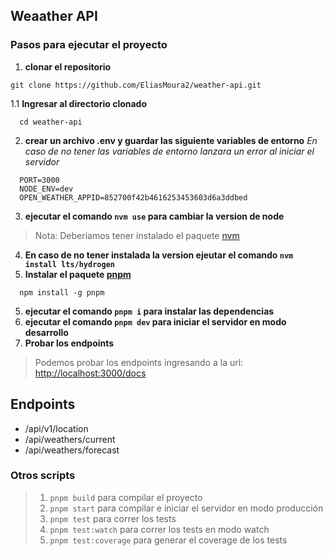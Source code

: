 ## Weaather API

### Pasos para ejecutar el proyecto
1. **clonar el repositorio**
```
git clone https://github.com/EliasMoura2/weather-api.git
```
1.1 **Ingresar al directorio clonado**
```
  cd weather-api
```
2. **crear un archivo .env y guardar las siguiente variables de entorno**
  *En caso de no tener las variables de entorno lanzara un error al iniciar el servidor*
  ```
    PORT=3000
    NODE_ENV=dev
    OPEN_WEATHER_APPID=852700f42b4616253453603d6a3ddbed
  ```

3. **ejecutar el comando `nvm use` para cambiar la version de node**
  > Nota: Deberiamos tener instalado el paquete [nvm](https://github.com/nvm-sh/nvm?tab=readme-ov-file#installing-and-updating)
4. **En caso de no tener instalada la version ejeutar el comando `nvm install lts/hydrogen`**
5. **Instalar el paquete [pnpm](https://pnpm.io/installation)**
```
  npm install -g pnpm
```
5. **ejecutar el comando `pnpm i` para instalar las dependencias**
6. **ejecutar el comando `pnpm dev` para iniciar el servidor en modo desarrollo**
7. **Probar los endpoints**
  > Podemos probar los endpoints ingresando a la url: [http://localhost:3000/docs](http://localhost:3000/docs)

## Endpoints
  - /api/v1/location
  - /api/weathers/current
  - /api/weathers/forecast

### Otros scripts
> 1. `pnpm build` para compilar el proyecto
> 2. `pnpm start` para compilar e iniciar el servidor en modo producción
> 3. `pnpm test` para correr los tests
> 4. `pnpm test:watch` para correr los tests en modo watch
> 4. `pnpm test:coverage` para generar el coverage de los tests